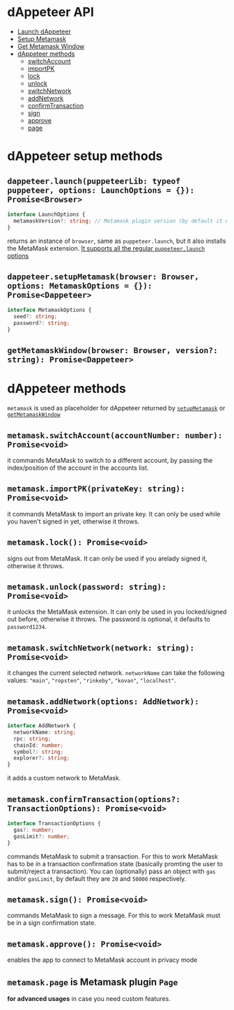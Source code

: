 # dAppeteer API

- [Launch dAppeteer](#launch)
- [Setup Metamask](#setup)
- [Get Metamask Window](#getMetamask)
- [dAppeteer methods](#methods)
  - [switchAccount](#switchAccount)
  - [importPK](#importPK)
  - [lock](#lock)
  - [unlock](#unlock)
  - [switchNetwork](#switchNetwork)
  - [addNetwork](#addNetwork)
  - [confirmTransaction](#confirmTransaction)
  - [sign](#sign)
  - [approve](#approve)
  - [page](#page)

# dAppeteer setup methods

<a name="launch"></a>
## `dappeteer.launch(puppeteerLib: typeof puppeteer, options: LaunchOptions = {}): Promise<Browser>`
```typescript
interface LaunchOptions {
  metamaskVersion?: string; // Metamask plugin version (by default it uses latest)
}
```
returns an instance of `browser`, same as `puppeteer.launch`, but it also installs the MetaMask extension. [It supports all the regular `puppeteer.launch` options](https://github.com/puppeteer/puppeteer/blob/v5.5.0/docs/api.md#puppeteerlaunchoptions)

<a name="setup"></a>
## `dappeteer.setupMetamask(browser: Browser, options: MetamaskOptions = {}): Promise<Dappeteer>`
```typescript
interface MetamaskOptions {
  seed?: string;
  password?: string;
}
```

<a name="getMetamask"></a>
## `getMetamaskWindow(browser: Browser, version?: string): Promise<Dappeteer>`

<a name="methods"></a>
# dAppeteer methods
`metamask` is used as placeholder for dAppeteer returned by [`setupMetamask`](setup) or [`getMetamaskWindow`](getMetamask)


<a name="switchAccount"></a>
## `metamask.switchAccount(accountNumber: number): Promise<void>`  
it commands MetaMask to switch to a different account, by passing the index/position of the account in the accounts list.

<a name="importPK"></a>
## `metamask.importPK(privateKey: string): Promise<void>`  
it commands MetaMask to import an private key. It can only be used while you haven't signed in yet, otherwise it throws.

<a name="lock"></a>
## `metamask.lock(): Promise<void>`  
signs out from MetaMask. It can only be used if you arelady signed it, otherwise it throws.

<a name="unlock"></a>
## `metamask.unlock(password: string): Promise<void>`  
it unlocks the MetaMask extension. It can only be used in you locked/signed out before, otherwise it throws. The password is optional, it defaults to `password1234`.

<a name="switchNetwork"></a>
## `metamask.switchNetwork(network: string): Promise<void>`  
it changes the current selected network. `networkName` can take the following values: `"main"`, `"ropsten"`, `"rinkeby"`, `"kovan"`, `"localhost"`.

<a name="addNetwork"></a>
## `metamask.addNetwork(options: AddNetwork): Promise<void>`
```typescript
interface AddNetwork {
  networkName: string;
  rpc: string;
  chainId: number;
  symbol?: string;
  explorer?: string;
}
```
it adds a custom network to MetaMask.

<a name="confirmTransaction"></a>
## `metamask.confirmTransaction(options?: TransactionOptions): Promise<void>`
```typescript
interface TransactionOptions {
  gas?: number;
  gasLimit?: number;
}
```
commands MetaMask to submit a transaction. For this to work MetaMask has to be in a transaction confirmation state (basically promting the user to submit/reject a transaction). You can (optionally) pass an object with `gas` and/or `gasLimit`, by default they are `20` and `50000` respectively.


<a name="sign"></a>
## `metamask.sign(): Promise<void>`  
commands MetaMask to sign a message. For this to work MetaMask must be in a sign confirmation state.

<a name="approve"></a>
## `metamask.approve(): Promise<void>`  
enables the app to connect to MetaMask account in privacy mode

<a name="page"></a>
## `metamask.page` is Metamask plugin `Page`
**for advanced usages** in case you need custom features.